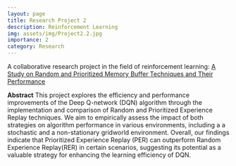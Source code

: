 ```yaml
---
layout: page
title: Research Project 2
description: Reinforcement Learning 
img: assets/img/Project2.2.jpg
importance: 2
category: Research
---
```


A collaborative research project in the field of reinforcement learning: <a href="A collaborative research project in the field of reinforcement learning.">A Study on Random and Prioritized Memory Buffer Techniques and Their Performance</a>

<b>Abstract</b>
This project explores the efficiency and performance improvements of the Deep Q-network (DQN) algorithm through the implementation and comparison of Random and Prioritized Experience Replay techniques. We aim to empirically assess the impact of both strategies on algorithm performance in various environments, including a a stochastic and a non-stationary gridworld environment. Overall, our findings indicate that Prioritized Experience Replay (PER) can outperform Random Experience Replay(RER) in certain scenarios, suggesting its potential as a valuable strategy for enhancing the learning efficiency of DQN. 

